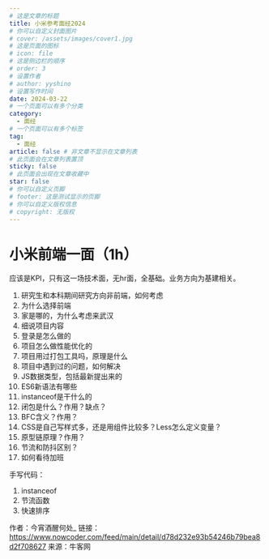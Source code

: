 ```yaml
---
# 这是文章的标题
title: 小米参考面经2024
# 你可以自定义封面图片
# cover: /assets/images/cover1.jpg
# 这是页面的图标
# icon: file
# 这是侧边栏的顺序
# order: 3
# 设置作者
# author: yyshino
# 设置写作时间
date: 2024-03-22
# 一个页面可以有多个分类
category:
  - 面经
# 一个页面可以有多个标签
tag:
  - 面经
article: false # 非文章不显示在文章列表
# 此页面会在文章列表置顶
sticky: false
# 此页面会出现在文章收藏中
star: false
# 你可以自定义页脚
# footer: 这是测试显示的页脚
# 你可以自定义版权信息
# copyright: 无版权
---
```




# 小米前端一面（1h）

应该是KPI，只有这一场技术面，无hr面，全基础。业务方向为基建相关。

1. 研究生和本科期间研究方向非前端，如何考虑
2. 为什么选择前端
3. 家是哪的，为什么考虑来武汉
4. 细说项目内容
5. 登录是怎么做的
6. 项目怎么做性能优化的
7. 项目用过打包工具吗，原理是什么
8. 项目中遇到过的问题，如何解决
9. JS数据类型，包括最新提出来的
10. ES6新语法有哪些
11. instanceof是干什么的
12. 闭包是什么？作用？缺点？
13. BFC含义？作用？
14. CSS是自己写样式多，还是用组件比较多？Less怎么定义变量？
15. 原型链原理？作用？
16. 节流和防抖区别？
17. 如何看待加班


手写代码：

1. instanceof
2. 节流函数
3. 快速排序

作者：今宵酒醒何处_
链接：https://www.nowcoder.com/feed/main/detail/d78d232e93b54246b79bea8d2f708627
来源：牛客网